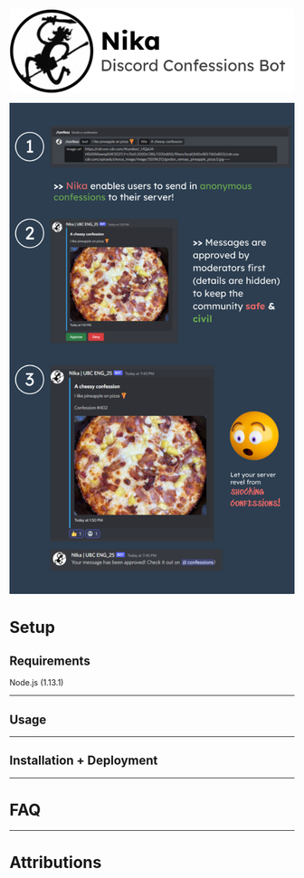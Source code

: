 ![](images/titleBanner2.png)


![](images/newBan.png)

# Setup
## Requirements
Node.js (1.13.1)

---
## Usage
---
## Installation + Deployment
---


# FAQ
---
# Attributions

